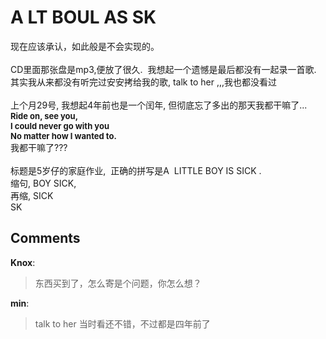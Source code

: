 # A LT BOUL AS SK

<div id="msgcns!9884D0A402622CB2!4086" class="bvMsg">现在应该承认，如此般是不会实现的。<br /><br />CD里面那张盘是mp3,便放了很久.  我想起一个遗憾是最后都没有一起录一首歌. <br />其实我从来都没有听完过安安拷给我的歌, talk to her ,,,我也都没看过<br /><br />上个月29号, 我想起4年前也是一个闰年, 但彻底忘了多出的那天我都干嘛了...<br /><font size="2"><b>Ride on, see you,</b> <br /></font><font size="2"><b>I could never go with you<br />No matter how I wanted to.</b><br /></font>我都干嘛了???<br /><br />标题是5岁仔的家庭作业,  正确的拼写是A  LITTLE BOY IS SICK .  <br />缩句, BOY SICK, <br />再缩, SICK<br />SK <br /></div>

## Comments

**Knox**:
> 东西买到了，怎么寄是个问题，你怎么想？

**min**:
> talk to her 当时看还不错，不过都是四年前了

